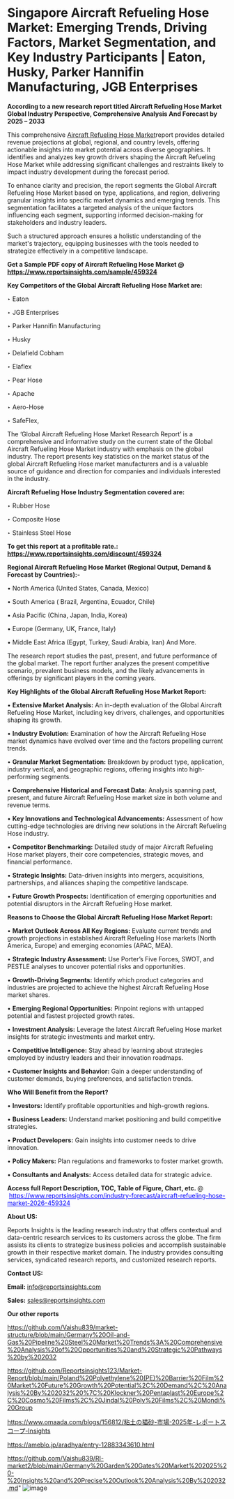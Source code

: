 # Singapore Aircraft Refueling Hose Market: Emerging Trends, Driving Factors, Market Segmentation, and Key Industry Participants | Eaton, Husky, Parker Hannifin Manufacturing, JGB Enterprises

<strong>According to a new research report titled Aircraft Refueling Hose Market Global Industry Perspective, Comprehensive Analysis And Forecast by 2025 – 2033</strong>

This comprehensive <a href=https://www.reportsinsights.com/sample/459324>Aircraft Refueling Hose Market</a>report provides detailed revenue projections at global, regional, and country levels, offering actionable insights into market potential across diverse geographies. It identifies and analyzes key growth drivers shaping the Aircraft Refueling Hose Market while addressing significant challenges and restraints likely to impact industry development during the forecast period.

To enhance clarity and precision, the report segments the Global Aircraft Refueling Hose Market based on type, applications, and region, delivering granular insights into specific market dynamics and emerging trends. This segmentation facilitates a targeted analysis of the unique factors influencing each segment, supporting informed decision-making for stakeholders and industry leaders.

Such a structured approach ensures a holistic understanding of the market's trajectory, equipping businesses with the tools needed to strategize effectively in a competitive landscape.

<strong>Get a Sample PDF copy of Aircraft Refueling Hose Market </strong><strong>@<a href=https://www.reportsinsights.com/sample/459324 style=color:#0000ff;> https://www.reportsinsights.com/sample/459324</a></strong></font>

<strong>Key Competitors of the Global Aircraft Refueling Hose Market are:</strong>

‣ Eaton

‣ JGB Enterprises

‣ Parker Hannifin Manufacturing

‣ Husky

‣ Delafield Cobham

‣ Elaflex

‣ Pear Hose

‣ Apache

‣ Aero-Hose

‣ SafeFlex,

The ‘Global Aircraft Refueling Hose Market Research Report’ is a comprehensive and informative study on the current state of the Global Aircraft Refueling Hose Market industry with emphasis on the global industry. The report presents key statistics on the market status of the global Aircraft Refueling Hose market manufacturers and is a valuable source of guidance and direction for companies and individuals interested in the industry.

<strong>Aircraft Refueling Hose Industry Segmentation covered are:</strong>

‣ Rubber Hose

‣ Composite Hose

‣ Stainless Steel Hose

<strong>To get this report at a profitable rate.: <a href=https://www.reportsinsights.com/discount/459324 style=color:#0000ff;>https://www.reportsinsights.com/discount/459324</a></strong></font>

<strong>Regional Aircraft Refueling Hose Market (Regional Output, Demand &amp; Forecast by Countries):-</strong>

• North America (United States, Canada, Mexico)

• South America ( Brazil, Argentina, Ecuador, Chile)

• Asia Pacific (China, Japan, India, Korea)

• Europe (Germany, UK, France, Italy)

• Middle East Africa (Egypt, Turkey, Saudi Arabia, Iran) And More.

The research report studies the past, present, and future performance of the global market. The report further analyzes the present competitive scenario, prevalent business models, and the likely advancements in offerings by significant players in the coming years.

<strong>Key Highlights of the Global Aircraft Refueling Hose Market Report:</strong>

• <strong>Extensive Market Analysis:</strong> An in-depth evaluation of the Global Aircraft Refueling Hose Market, including key drivers, challenges, and opportunities shaping its growth.

• <strong>Industry Evolution:</strong> Examination of how the Aircraft Refueling Hose market dynamics have evolved over time and the factors propelling current trends.

• <strong>Granular Market Segmentation:</strong> Breakdown by product type, application, industry vertical, and geographic regions, offering insights into high-performing segments.

• <strong>Comprehensive Historical and Forecast Data:</strong> Analysis spanning past, present, and future Aircraft Refueling Hose market size in both volume and revenue terms.

• <strong>Key Innovations and Technological Advancements:</strong> Assessment of how cutting-edge technologies are driving new solutions in the Aircraft Refueling Hose industry.

• <strong>Competitor Benchmarking:</strong> Detailed study of major Aircraft Refueling Hose market players, their core competencies, strategic moves, and financial performance.

• <strong>Strategic Insights:</strong> Data-driven insights into mergers, acquisitions, partnerships, and alliances shaping the competitive landscape.

• <strong>Future Growth Prospects:</strong> Identification of emerging opportunities and potential disruptors in the Aircraft Refueling Hose market.

<strong>Reasons to Choose the Global Aircraft Refueling Hose Market Report:</strong>

• <strong>Market Outlook Across All Key Regions:</strong> Evaluate current trends and growth projections in established Aircraft Refueling Hose markets (North America, Europe) and emerging economies (APAC, MEA).

• <strong>Strategic Industry Assessment:</strong> Use Porter’s Five Forces, SWOT, and PESTLE analyses to uncover potential risks and opportunities.

• <strong>Growth-Driving Segments:</strong> Identify which product categories and industries are projected to achieve the highest Aircraft Refueling Hose market shares.

• <strong>Emerging Regional Opportunities:</strong> Pinpoint regions with untapped potential and fastest projected growth rates.

• <strong>Investment Analysis:</strong> Leverage the latest Aircraft Refueling Hose market insights for strategic investments and market entry.

• <strong>Competitive Intelligence:</strong> Stay ahead by learning about strategies employed by industry leaders and their innovation roadmaps.

• <strong>Customer Insights and Behavior:</strong> Gain a deeper understanding of customer demands, buying preferences, and satisfaction trends.

<strong>Who Will Benefit from the Report?</strong>

• <strong>Investors:</strong> Identify profitable opportunities and high-growth regions.

• <strong>Business Leaders:</strong> Understand market positioning and build competitive strategies.

• <strong>Product Developers:</strong> Gain insights into customer needs to drive innovation.

• <strong>Policy Makers:</strong> Plan regulations and frameworks to foster market growth.

• <strong>Consultants and Analysts:</strong> Access detailed data for strategic advice.
</ul>
<strong>Access full Report Description, TOC, Table of Figure, Chart, etc. </strong>@  <a href=https://www.reportsinsights.com/industry-forecast/aircraft-refueling-hose-market-2026-459324 style=color:#0000ff;>https://www.reportsinsights.com/industry-forecast/aircraft-refueling-hose-market-2026-459324</a></font>

<strong><strong>About US</strong>:</strong>

Reports Insights is the leading research industry that offers contextual and data-centric research services to its customers across the globe. The firm assists its clients to strategize business policies and accomplish sustainable growth in their respective market domain. The industry provides consulting services, syndicated research reports, and customized research reports.

<strong>Contact US:</strong>

<p class=""""><b>Email:</b> <a href=mailto:info@reportsinsights.com>info@reportsinsights.com</a></p>
<p class=""""><b>Sales:</b> <a href=mailto:sales@reportsinsights.com>sales@reportsinsights.com</a></p>

<strong>Our other reports</strong>

<a href=https://github.com/Vaishu839/market-structure/blob/main/Germany%20Oil-and-Gas%20Pipeline%20Steel%20Market%20Trends%3A%20Comprehensive%20Analysis%20of%20Opportunities%20and%20Strategic%20Pathways%20by%202032>https://github.com/Vaishu839/market-structure/blob/main/Germany%20Oil-and-Gas%20Pipeline%20Steel%20Market%20Trends%3A%20Comprehensive%20Analysis%20of%20Opportunities%20and%20Strategic%20Pathways%20by%202032</a>

<a href=https://github.com/Reportsinsights123/Market-Report/blob/main/Poland%20Polyethylene%20(PE)%20Barrier%20Film%20Market%20Future%20Growth%20Potential%2C%20Demand%2C%20Analysis%20By%202032%20%7C%20Klockner%20Pentaplast%20Europe%2C%20Cosmo%20Films%2C%20Jindal%20Poly%20Films%2C%20Mondi%20Group>https://github.com/Reportsinsights123/Market-Report/blob/main/Poland%20Polyethylene%20(PE)%20Barrier%20Film%20Market%20Future%20Growth%20Potential%2C%20Demand%2C%20Analysis%20By%202032%20%7C%20Klockner%20Pentaplast%20Europe%2C%20Cosmo%20Films%2C%20Jindal%20Poly%20Films%2C%20Mondi%20Group</a>

<a href=https://www.omaada.com/blogs/156812/粘土の猫砂-市場-2025年-レポートスコープ-Insights>https://www.omaada.com/blogs/156812/粘土の猫砂-市場-2025年-レポートスコープ-Insights</a>

<a href=https://ameblo.jp/aradhya/entry-12883343610.html>https://ameblo.jp/aradhya/entry-12883343610.html</a>

<a href=https://github.com/Vaishu839/RI-market2/blob/main/Germany%20Garden%20Gates%20Market%202025%20-%20Insights%20and%20Precise%20Outlook%20Analysis%20By%202032.md>https://github.com/Vaishu839/RI-market2/blob/main/Germany%20Garden%20Gates%20Market%202025%20-%20Insights%20and%20Precise%20Outlook%20Analysis%20By%202032.md</a>"
![image](https://github.com/user-attachments/assets/75025554-aecc-4aeb-9040-31799b4f4be5)
